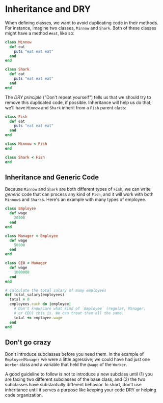 # Inheritance and DRY

When defining classes, we want to avoid duplicating code in their
methods. For instance, imagine two classes, `Minnow` and `Shark`. Both
of these classes might have a method `#eat`, like so:

```ruby
class Minnow
  def eat
    puts "eat eat eat"
  end
end

class Shark
  def eat
    puts "eat eat eat"
  end
end
```

The *DRY principle* ("Don't repeat yourself") tells us that we should
try to remove this duplicated code, if possible. Inheritance will help
us do that; we'll have `Minnow` and `Shark` inherit from a `Fish`
parent class:

```ruby
class Fish
  def eat
    puts "eat eat eat"
  end
end

class Minnow < Fish
end

class Shark < Fish
end
```

## Inheritance and Generic Code

Because `Minnow` and `Shark` are both different types of `Fish`, we
can write *generic* code that can process any kind of `Fish`, and it
will work with both `Minnow`s and `Shark`s. Here's an example with
many types of employee.

```ruby
class Employee
  def wage
    20000
  end
end

class Manager < Employee
  def wage
    50000
  end
end

class CEO < Manager
  def wage
    1000000
  end
end

# calculate the total salary of many employees
def total_salary(employees)
  total = 0
  employees.each do |employee|
    # Don't know/care what kind of `Employee` (regular, Manager,
    # or CEO) this is. We can treat them all the same.
    total += employee.wage
  end
end
```

## Don't go crazy

Don't introduce subclasses before you need them. In the example of
`Employee`/`Manager` we were a little agressive; we could have had
just one `Worker` class and a variable that held the `@wage` of the
`Worker`.

A good guideline to follow is not to introduce a new subclass until
(1) you are facing two different subclasses of the base class, and (2)
the two subclasses have substantially different behavior. In short,
don't use inheritance until it serves a purpose like keeping your code
DRY or helping code organization.
